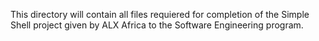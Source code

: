 This directory will contain all files requiered for completion of the Simple Shell project given by ALX Africa to the Software Engineering program.
